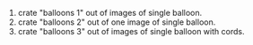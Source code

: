1. crate "balloons 1" out of images of single balloon.
2. crate "balloons 2" out of one image of single balloon.
3. crate "balloons 3" out of images of single balloon with cords.

